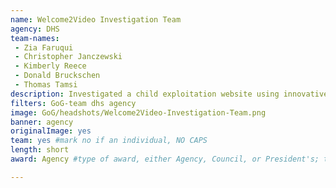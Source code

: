 ```yaml
---
name: Welcome2Video Investigation Team
agency: DHS
team-names:
 - Zia Faruqui
 - Christopher Janczewski
 - Kimberly Reece  
 - Donald Bruckschen
 - Thomas Tamsi
description: Investigated a child exploitation website using innovative online and undercover techniques. The team’s investigation resulted in 323 arrests and the rescue of 21 victims.
filters: GoG-team dhs agency
image: GoG/headshots/Welcome2Video-Investigation-Team.png
banner: agency
originalImage: yes
team: yes #mark no if an individual, NO CAPS
length: short
award: Agency #type of award, either Agency, Council, or President's; this is case sensitive so make sure to match the options listed exactly. This section generates the format of the card

---
```

